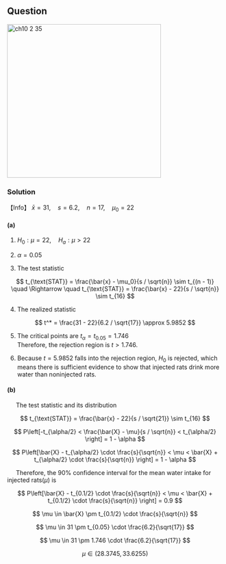 ## Question
<img width="359" alt="ch10 2 35" src="https://github.com/user-attachments/assets/3e095ec9-b295-4f53-8c97-19946b9b37d2" />

### Solution
【Info】 $\bar{x} = 31, \quad s = 6.2, \quad n = 17, \quad \mu_0 = 22$  
  
#### (a)
1. $H_0: \mu = 22, \quad H_a: \mu > 22$
  
2. $\alpha=0.05$
  
3. The test statistic

$$
t_{\text{STAT}} = \frac{\bar{x} - \mu_0}{s / \sqrt{n}} \sim t_{(n - 1)} \quad \Rightarrow \quad t_{\text{STAT}} = \frac{\bar{x} - 22}{s / \sqrt{n}} \sim t_{16}
$$
     
4. The realized statistic  

$$
t^* = \frac{31 - 22}{6.2 / \sqrt{17}} \approx 5.9852
$$
     
5. The critical points are $t_{\alpha} = t_{0.05} = 1.746$  
   Therefore, the rejection region is $t > 1.746$.
     
6. Because $t = 5.9852$ falls into the rejection region, $H_0$ is rejected, which means there is sufficient evidence to show that injected rats drink more water than noninjected rats.
   
   
    
#### (b)  
$\quad$ The test statistic and its distribution  

$$
t_{\text{STAT}} = \frac{\bar{x} - 22}{s / \sqrt{21}} \sim t_{16}
$$

$$
P\left[-t_{\alpha/2} < \frac{\bar{X} - \mu}{s / \sqrt{n}} < t_{\alpha/2} \right] = 1 - \alpha
$$

$$
P\left[\bar{X} - t_{\alpha/2} \cdot \frac{s}{\sqrt{n}} < \mu < \bar{X} + t_{\alpha/2} \cdot \frac{s}{\sqrt{n}} \right] = 1 - \alpha
$$

$\quad$ Therefore, the 90% confidence interval for the mean water intake for injected rats($\mu$) is 

$$
P\left[\bar{X} - t_{0.1/2} \cdot \frac{s}{\sqrt{n}} < \mu < \bar{X} + t_{0.1/2} \cdot \frac{s}{\sqrt{n}} \right] = 0.9  
$$

$$
\mu \in \bar{X} \pm t_{0.1/2} \cdot \frac{s}{\sqrt{n}}  
$$

$$
\mu \in 31 \pm t_{0.05} \cdot \frac{6.2}{\sqrt{17}}
$$

$$
\mu \in 31 \pm 1.746 \cdot \frac{6.2}{\sqrt{17}}
$$

$$
\mu \in (28.3745,33.6255)
$$

